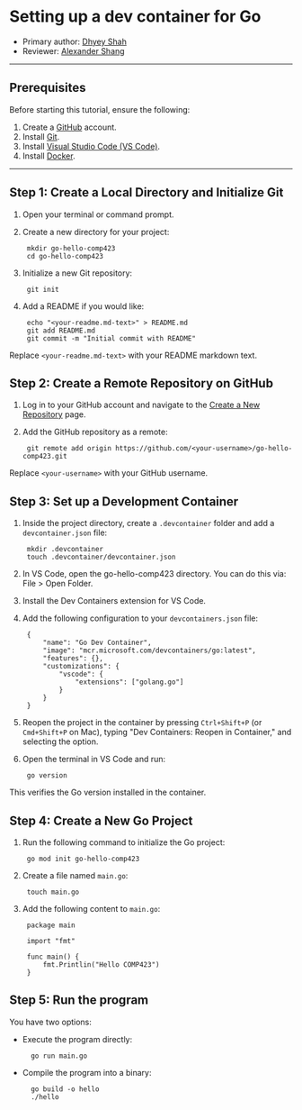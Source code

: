 # Setting up a dev container for Go

* Primary author: [Dhyey Shah](https://github.com/dhyeyvshah)
* Reviewer: [Alexander Shang](https://github.com/alexander-shang)

---
## Prerequisites
Before starting this tutorial, ensure the following:

1. Create a [GitHub](https://github.com/) account.
2. Install [Git](https://git-scm.com/book/en/v2/Getting-Started-Installing-Git).
3. Install [Visual Studio Code (VS Code)](https://code.visualstudio.com/download).
4. Install [Docker](https://www.docker.com/get-started/).

---
## Step 1: Create a Local Directory and Initialize Git

1. Open your terminal or command prompt.

2. Create a new directory for your project:

        mkdir go-hello-comp423
        cd go-hello-comp423

3. Initialize a new Git repository:

        git init

4. Add a README if you would like:

        echo "<your-readme.md-text>" > README.md
        git add README.md
        git commit -m "Initial commit with README"
Replace ```<your-readme.md-text>``` with your README markdown text.

## Step 2: Create a Remote Repository on GitHub
1. Log in to your GitHub account and navigate to the [Create a New Repository](https://github.com/new) page.

2. Add the GitHub repository as a remote:

        git remote add origin https://github.com/<your-username>/go-hello-comp423.git
Replace ```<your-username>``` with your GitHub username.

## Step 3: Set up a Development Container
1. Inside the project directory, create a ```.devcontainer``` folder and add a ```devcontainer.json``` file:

        mkdir .devcontainer
        touch .devcontainer/devcontainer.json

2. In VS Code, open the go-hello-comp423 directory. You can do this via: File > Open Folder.
3. Install the Dev Containers extension for VS Code.
4. Add the following configuration to your ```devcontainers.json``` file:

        {
            "name": "Go Dev Container",
            "image": "mcr.microsoft.com/devcontainers/go:latest",
            "features": {},
            "customizations": {
                "vscode": {
                    "extensions": ["golang.go"]
                }
            }
        }

5. Reopen the project in the container by pressing ```Ctrl+Shift+P``` (or ```Cmd+Shift+P``` on Mac), typing "Dev Containers: Reopen in Container," and selecting the option. 
6. Open the terminal in VS Code and run:

        go version
This verifies the Go version installed in the container.

## Step 4: Create a New Go Project
1. Run the following command to initialize the Go project:

        go mod init go-hello-comp423

2. Create a file named ```main.go```:

        touch main.go

3. Add the following content to ```main.go```:

        package main

        import "fmt"

        func main() {
            fmt.Printlin("Hello COMP423")
        }

## Step 5: Run the program
You have two options:
- Execute the program directly:

        go run main.go

- Compile the program into a binary:

        go build -o hello
        ./hello